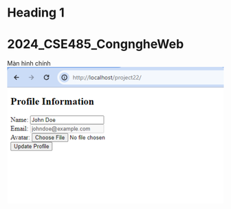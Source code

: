 # Heading 1
# 2024_CSE485_CongngheWeb #
Màn hình chính
![main](https://github.com/vanhieu0273/2024_CSE485_Cong-nghe-Web/blob/master/project22/screenshot/main.png)
